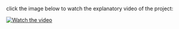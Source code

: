click the image below to watch the explanatory video of the project:

[![Watch the video](https://img.youtube.com/vi/MugjQrtjZ-c/maxresdefault.jpg)](https://youtu.be/MugjQrtjZ-c)
